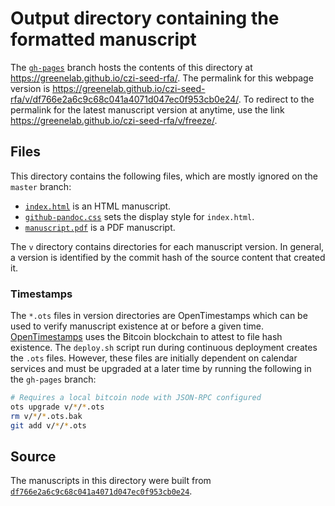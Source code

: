 # Output directory containing the formatted manuscript

The [`gh-pages`](https://github.com/greenelab/czi-seed-rfa/tree/gh-pages) branch hosts the contents of this directory at https://greenelab.github.io/czi-seed-rfa/.
The permalink for this webpage version is https://greenelab.github.io/czi-seed-rfa/v/df766e2a6c9c68c041a4071d047ec0f953cb0e24/.
To redirect to the permalink for the latest manuscript version at anytime, use the link https://greenelab.github.io/czi-seed-rfa/v/freeze/.

## Files

This directory contains the following files, which are mostly ignored on the `master` branch:

+ [`index.html`](index.html) is an HTML manuscript.
+ [`github-pandoc.css`](github-pandoc.css) sets the display style for `index.html`.
+ [`manuscript.pdf`](manuscript.pdf) is a PDF manuscript.

The `v` directory contains directories for each manuscript version.
In general, a version is identified by the commit hash of the source content that created it.

### Timestamps

The `*.ots` files in version directories are OpenTimestamps which can be used to verify manuscript existence at or before a given time.
[OpenTimestamps](https://opentimestamps.org/) uses the Bitcoin blockchain to attest to file hash existence.
The `deploy.sh` script run during continuous deployment creates the `.ots` files.
However, these files are initially dependent on calendar services and must be upgraded at a later time by running the following in the `gh-pages` branch:

```sh
# Requires a local bitcoin node with JSON-RPC configured
ots upgrade v/*/*.ots
rm v/*/*.ots.bak
git add v/*/*.ots
```

## Source

The manuscripts in this directory were built from
[`df766e2a6c9c68c041a4071d047ec0f953cb0e24`](https://github.com/greenelab/czi-seed-rfa/commit/df766e2a6c9c68c041a4071d047ec0f953cb0e24).
